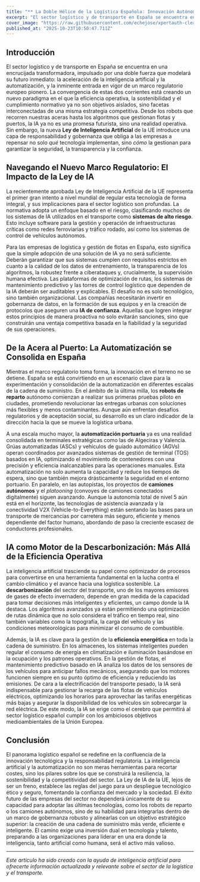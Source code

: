 ```yaml
---
title: "** La Doble Hélice de la Logística Española: Innovación Autónoma y Regulación de la IA"
excerpt: "El sector logístico y de transporte en España se encuentra en una encrucijada transformadora, impulsado por una doble fuerza que modelará su futuro inmediato: la aceleración de la inteligencia artific..."
cover_image: "https://raw.githubusercontent.com/echejose/xpertauth-clean/main/images/blog/20251023T105048.jpg"
published_at: "2025-10-23T10:50:47.711Z"
---
```


## Introducción
El sector logístico y de transporte en España se encuentra en una encrucijada transformadora, impulsado por una doble fuerza que modelará su futuro inmediato: la aceleración de la inteligencia artificial y la automatización, y la inminente entrada en vigor de un marco regulatorio europeo pionero. La convergencia de estas dos corrientes está creando un nuevo paradigma en el que la eficiencia operativa, la sostenibilidad y el cumplimiento normativo ya no son objetivos aislados, sino facetas interconectadas de una misma estrategia competitiva. Desde los robots que recorren nuestras aceras hasta los algoritmos que gestionan flotas y puertos, la IA ya no es una promesa futurista, sino una realidad operativa. Sin embargo, la nueva **Ley de Inteligencia Artificial** de la UE introduce una capa de responsabilidad y gobernanza que obliga a las empresas a repensar no solo *qué* tecnología implementan, sino *cómo* la gestionan para garantizar la seguridad, la transparencia y la confianza.

## Navegando el Nuevo Marco Regulatorio: El Impacto de la Ley de IA
La recientemente aprobada Ley de Inteligencia Artificial de la UE representa el primer gran intento a nivel mundial de regular esta tecnología de forma integral, y sus implicaciones para el sector logístico son profundas. La normativa adopta un enfoque basado en el riesgo, clasificando muchos de los sistemas de IA utilizados en el transporte como **sistemas de alto riesgo**. Esto incluye software para la gestión y operación de infraestructuras críticas como redes ferroviarias y tráfico rodado, así como los sistemas de control de vehículos autónomos.

Para las empresas de logística y gestión de flotas en España, esto significa que la simple adopción de una solución de IA ya no será suficiente. Deberán garantizar que sus sistemas cumplen con requisitos estrictos en cuanto a la calidad de los datos de entrenamiento, la transparencia de los algoritmos, la robustez frente a ciberataques y, crucialmente, la supervisión humana efectiva. Las plataformas de optimización de rutas, los sistemas de mantenimiento predictivo y las torres de control logístico que dependen de la IA deberán ser auditables y explicables. El desafío no es solo tecnológico, sino también organizacional. Las compañías necesitarán invertir en gobernanza de datos, en la formación de sus equipos y en la creación de protocolos que aseguren una **IA de confianza**. Aquellas que logren integrar estos principios de manera proactiva no solo evitarán sanciones, sino que construirán una ventaja competitiva basada en la fiabilidad y la seguridad de sus operaciones.

## De la Acera al Puerto: La Automatización se Consolida en España
Mientras el marco regulatorio toma forma, la innovación en el terreno no se detiene. España se está convirtiendo en un escenario clave para la experimentación y consolidación de la automatización en diferentes escalas de la cadena de suministro. En el ámbito de la última milla, los **robots de reparto** autónomo comienzan a realizar sus primeras pruebas piloto en ciudades, prometiendo revolucionar las entregas urbanas con soluciones más flexibles y menos contaminantes. Aunque aún enfrentan desafíos regulatorios y de aceptación social, su desarrollo es un claro indicador de la dirección hacia la que se mueve la logística urbana.

A una escala mucho mayor, la **automatización portuaria** ya es una realidad consolidada en terminales estratégicas como las de Algeciras y Valencia. Grúas automatizadas (ASCs) y vehículos de guiado automático (AGVs) operan coordinados por avanzados sistemas de gestión de terminal (TOS) basados en IA, optimizando el movimiento de contenedores con una precisión y eficiencia inalcanzables para las operaciones manuales. Esta automatización no solo aumenta la capacidad y reduce los tiempos de espera, sino que también mejora drásticamente la seguridad en el entorno portuario. En paralelo, en las autopistas, los proyectos de **camiones autónomos** y el *platooning* (convoyes de camiones conectados digitalmente) siguen avanzando. Aunque la autonomía total de nivel 5 aún está en el horizonte, las tecnologías de asistencia avanzada y la conectividad V2X (Vehicle-to-Everything) están sentando las bases para un transporte de mercancías por carretera más seguro, eficiente y menos dependiente del factor humano, abordando de paso la creciente escasez de conductores profesionales.

## IA como Motor de la Descarbonización: Más Allá de la Eficiencia Operativa
La inteligencia artificial trasciende su papel como optimizador de procesos para convertirse en una herramienta fundamental en la lucha contra el cambio climático y el avance hacia una logística sostenible. La **descarbonización** del sector del transporte, uno de los mayores emisores de gases de efecto invernadero, depende en gran medida de la capacidad para tomar decisiones más inteligentes y eficientes, un campo donde la IA destaca. Los algoritmos avanzados ya están permitiendo una optimización de rutas dinámica que no solo considera el tráfico en tiempo real, sino también variables como la topografía, la carga del vehículo y las condiciones meteorológicas para minimizar el consumo de combustible.

Además, la IA es clave para la gestión de la **eficiencia energética** en toda la cadena de suministro. En los almacenes, los sistemas inteligentes pueden regular el consumo de energía en climatización e iluminación basándose en la ocupación y los patrones operativos. En la gestión de flotas, el mantenimiento predictivo basado en IA analiza los datos de los sensores de los vehículos para anticipar fallos mecánicos, asegurando que los motores funcionen siempre en su punto óptimo de eficiencia y reduciendo las emisiones. De cara a la electrificación del transporte pesado, la IA será indispensable para gestionar la recarga de las flotas de vehículos eléctricos, optimizando los horarios para aprovechar las tarifas energéticas más bajas y asegurar la disponibilidad de los vehículos sin sobrecargar la red eléctrica. De este modo, la IA se erige como el cerebro que permitirá al sector logístico español cumplir con los ambiciosos objetivos medioambientales de la Unión Europea.

## Conclusión
El panorama logístico español se redefine en la confluencia de la innovación tecnológica y la responsabilidad regulatoria. La inteligencia artificial y la automatización no son meras herramientas para recortar costes, sino los pilares sobre los que se construirá la resiliencia, la sostenibilidad y la competitividad del sector. La Ley de IA de la UE, lejos de ser un freno, establece las reglas del juego para un despliegue tecnológico ético y seguro, fomentando la confianza del mercado y la sociedad. El éxito futuro de las empresas del sector no dependerá únicamente de su capacidad para adoptar las últimas tecnologías, como los robots de reparto o los camiones autónomos, sino de su habilidad para integrarlas dentro de un marco de gobernanza robusto y alinearlas con un objetivo estratégico superior: la creación de una cadena de suministro más verde, eficiente e inteligente. El camino exige una inversión dual en tecnología y talento, preparando a las organizaciones para liderar en una era donde la inteligencia, tanto artificial como humana, será el activo más valioso.

---

*Este artículo ha sido creado con la ayuda de inteligencia artificial para ofrecerte información actualizada y relevante sobre el sector de la logística y el transporte.*